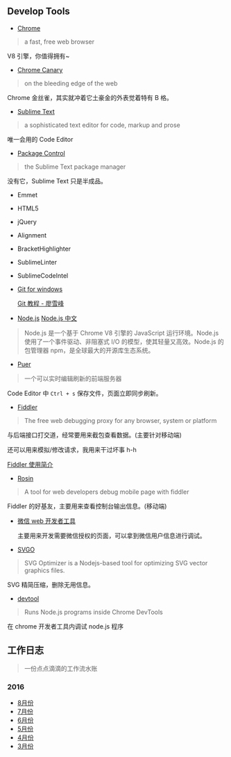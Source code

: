 Develop Tools
---
- [Chrome](https://www.google.com/chrome/browser/desktop/index.html)
> a fast, free web browser
  
  V8 引擎，你值得拥有~
  
- [Chrome Canary](https://www.google.com/chrome/browser/canary.html)
> on the bleeding edge of the web
  
  Chrome 金丝雀，其实就冲着它土豪金的外表觉着特有 B 格。

- [Sublime Text](https://www.sublimetext.com/)
> a sophisticated text editor for code, markup and prose
  
  唯一会用的 Code Editor

- [Package Control](https://packagecontrol.io/)
> the Sublime Text package manager
  
  没有它，Sublime Text 只是半成品。
  
  - Emmet
  - HTML5
  - jQuery
  - Alignment
  - BracketHighlighter
  - SublimeLinter
  - SublimeCodeIntel

- [Git for windows](https://git-for-windows.github.io/)

  [Git 教程 - 廖雪峰](http://www.liaoxuefeng.com/wiki/0013739516305929606dd18361248578c67b8067c8c017b000)

- [Node.js](https://nodejs.org/en/) [Node.js 中文](http://nodejs.cn/)
> Node.js 是一个基于 Chrome V8 引擎的 JavaScript 运行环境。Node.js 使用了一个事件驱动、非阻塞式 I/O 的模型，使其轻量又高效。Node.js 的包管理器 npm，是全球最大的开源库生态系统。
  
- [Puer](http://leeluolee.github.io/2014/10/24/use-puer-helpus-developer-frontend/)
> 一个可以实时编辑刷新的前端服务器
  
  Code Editor 中 `Ctrl + s` 保存文件，页面立即同步刷新。
  
- [Fiddler](http://www.telerik.com/fiddler)
> The free web debugging proxy for any browser, system or platform
  
  与后端接口打交道，经常要用来截包查看数据。(主要针对移动端)
  
  还可以用来模拟/修改请求，我用来干过坏事 h-h
  
  [Fiddler 使用简介](http://note.youdao.com/yws/public/redirect/share?id=61022f8971604bd58f0ddcf3df070ced&type=false)
  
- [Rosin](http://alloyteam.github.io/Rosin/)
> A tool for web developers debug mobile page with fiddler
  
  Fiddler 的好基友，主要用来查看控制台输出信息。(移动端)
  
- [微信 web 开发者工具](https://mp.weixin.qq.com/wiki/10/e5f772f4521da17fa0d7304f68b97d7e.html)

  主要用来开发需要微信授权的页面，可以拿到微信用户信息进行调试。
  
- [SVGO](https://github.com/svg/svgo)
> SVG Optimizer is a Nodejs-based tool for optimizing SVG vector graphics files. 
  
  SVG 精简压缩，删除无用信息。
  
- [devtool](https://github.com/Jam3/devtool)
> Runs Node.js programs inside Chrome DevTools
  
  在 chrome 开发者工具内调试 node.js 程序


工作日志
---
> 一份点点滴滴的工作流水账

### 2016
- [8月份](https://github.com/Monine/worklog/issues/6)
- [7月份](https://github.com/Monine/worklog/issues/5)
- [6月份](https://github.com/Monine/worklog/issues/4)
- [5月份](https://github.com/Monine/worklog/issues/3)
- [4月份](https://github.com/Monine/worklog/issues/2)
- [3月份](https://github.com/Monine/worklog/issues/1)
